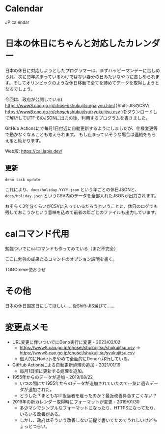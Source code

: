 # Calendar

JP calendar

# 日本の休日にちゃんと対応したカレンダー

日本の休日に対応しようとしたプログラマーは、まずハッピーマンデーに苦しめられ、次に毎年決まっているわけではない春分の日みたいなやつに苦しめられます。そしてオリンピックのような休日移動で全てを諦めてデータを取得しようとなるでしょう。

今回は、政府が公開している( https://www8.cao.go.jp/chosei/shukujitsu/gaiyou.html )Shift-JISのCSV( 
https://www8.cao.go.jp/chosei/shukujitsu/syukujitsu.csv )をダウンロードして解析してUTF-8のJSONに出力の後、利用するプログラムを書きました。

GitHub Actionsにで毎月1日付近に自動更新するようにしましたが、仕様変更等で動かなくなることも考えられます。
もし止まっていそうな場合は連絡をもらえると助かります。

Web版: https://cal.lapis.dev/

## 更新

```
deno task update
```

これにより、`docs/holiday.YYYY.json` という年ごとの休日JSONと、`docs/holiday.json` というCSV内のデータを全部入れたJSONが出力されます。

おそらく3年分くらいがCSVに入っているだろうということと、休日のログでも残しておこうかという意味を込めて前者の年ごとのファイルも出力しています。

# calコマンド代用

勉強ついでにcalコマンドも作ってみている（まだ不完全）

ここに勉強の成果たるコマンドのオプション説明を書く。

TODO:nexe使おうぜ

# その他

日本の休日固定日にしてほしい……後Shift-JIS滅びて……

# 変更点メモ

* URL変更に伴いついでにDeno実行に変更 - 2023/02/02
    * https://www8.cao.go.jp/chosei/shukujitsu/shukujitsu.csv → https://www8.cao.go.jp/chosei/shukujitsu/syukujitsu.csv
    * 個人的にNode.jsをやめて全面的にDenoへ移行している。
* GitHub Actionsによる自動更新処理の追加 - 2021/01/19
    * 毎月1日頃に更新する処理を追加。
* 1955年からのデータが追加 - 2019/08/22
    * いつの間にか1955年からのデータが追加されていたので一気に過去データが追加された。
    * どうした？まともなIT担当者を雇ったのか？最近改善具合すごくない？
* 2019年の新カレンダー取得時にフォーマットが変更 - 2019/01/30
    * 多少マシでシンプルなフォーマットになったり、HTTPSになってたり、いろいろ改善がある。
    * しかし、政府はそういう改善しない前提で書いてたのでうれしいけどちょっとつらい。
